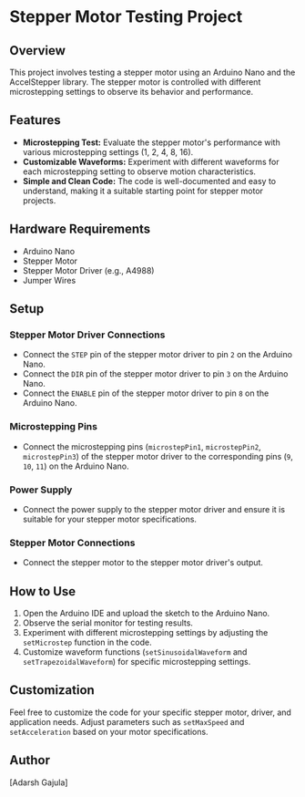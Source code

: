 # Stepper Motor Testing Project

## Overview

This project involves testing a stepper motor using an Arduino Nano and the AccelStepper library. The stepper motor is controlled with different microstepping settings to observe its behavior and performance.

## Features

- **Microstepping Test:** Evaluate the stepper motor's performance with various microstepping settings (1, 2, 4, 8, 16).
- **Customizable Waveforms:** Experiment with different waveforms for each microstepping setting to observe motion characteristics.
- **Simple and Clean Code:** The code is well-documented and easy to understand, making it a suitable starting point for stepper motor projects.

## Hardware Requirements

- Arduino Nano
- Stepper Motor
- Stepper Motor Driver (e.g., A4988)
- Jumper Wires

## Setup

### Stepper Motor Driver Connections

- Connect the `STEP` pin of the stepper motor driver to pin `2` on the Arduino Nano.
- Connect the `DIR` pin of the stepper motor driver to pin `3` on the Arduino Nano.
- Connect the `ENABLE` pin of the stepper motor driver to pin `8` on the Arduino Nano.

### Microstepping Pins

- Connect the microstepping pins (`microstepPin1`, `microstepPin2`, `microstepPin3`) of the stepper motor driver to the corresponding pins (`9`, `10`, `11`) on the Arduino Nano.

### Power Supply

- Connect the power supply to the stepper motor driver and ensure it is suitable for your stepper motor specifications.

### Stepper Motor Connections

- Connect the stepper motor to the stepper motor driver's output.

## How to Use

1. Open the Arduino IDE and upload the sketch to the Arduino Nano.
2. Observe the serial monitor for testing results.
3. Experiment with different microstepping settings by adjusting the `setMicrostep` function in the code.
4. Customize waveform functions (`setSinusoidalWaveform` and `setTrapezoidalWaveform`) for specific microstepping settings.

## Customization

Feel free to customize the code for your specific stepper motor, driver, and application needs. Adjust parameters such as `setMaxSpeed` and `setAcceleration` based on your motor specifications.

## Author

[Adarsh Gajula]
